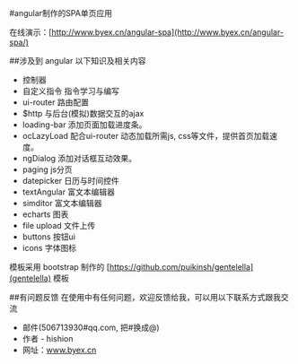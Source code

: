 
#angular制作的SPA单页应用

在线演示：[http://www.byex.cn/angular-spa](http://www.byex.cn/angular-spa/)


##涉及到 angular 以下知识及相关内容

* 控制器        
* 自定义指令    指令学习与编写
* ui-router     路由配置
* $http         与后台(模拟)数据交互的ajax
* loading-bar   添加页面加载进度条。
* ocLazyLoad    配合ui-router 动态加载所需js, css等文件，提供首页加载速度。
* ngDialog      添加对话框互动效果。
* paging        js分页
* datepicker    日历与时间控件
* textAngular   富文本编辑器
* simditor      富文本编辑器
* echarts       图表
* file upload   文件上传
* buttons       按钮ui
* icons         字体图标

模板采用 bootstrap 制作的 [https://github.com/puikinsh/gentelella](gentelella) 模板


##有问题反馈
在使用中有任何问题，欢迎反馈给我，可以用以下联系方式跟我交流

* 邮件(506713930#qq.com, 把#换成@)
* 作者 - hishion
* 网址：www.byex.cn
